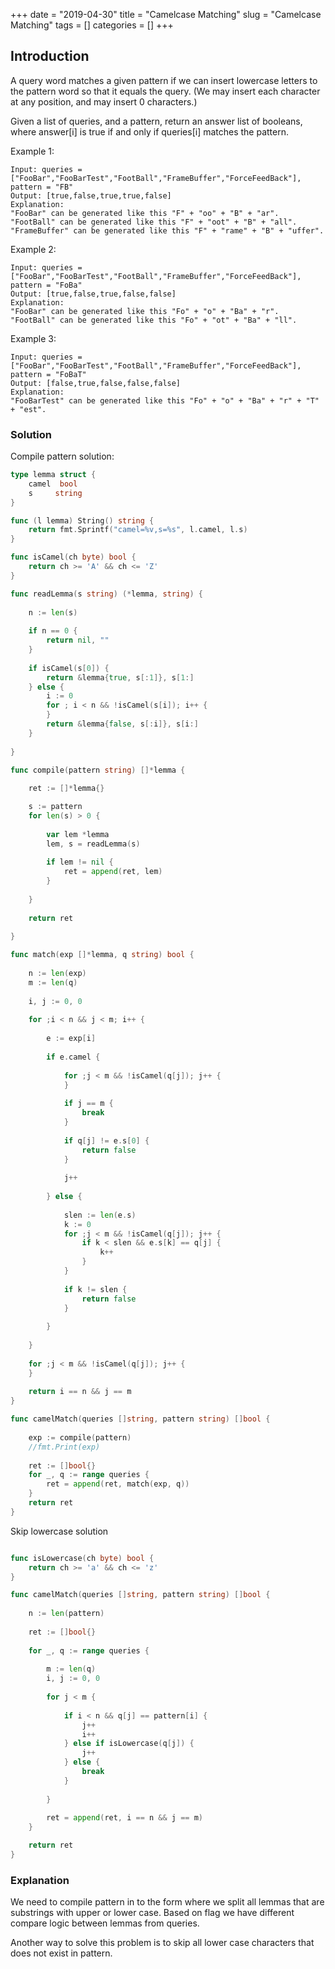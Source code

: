 +++
date = "2019-04-30"
title = "Camelcase Matching"
slug = "Camelcase Matching"
tags = []
categories = []
+++

## Introduction

A query word matches a given pattern if we can insert lowercase letters to the pattern word so that it equals the query. (We may insert each character at any position, and may insert 0 characters.)

Given a list of queries, and a pattern, return an answer list of booleans, where answer[i] is true if and only if queries[i] matches the pattern.

 

Example 1:
```
Input: queries = ["FooBar","FooBarTest","FootBall","FrameBuffer","ForceFeedBack"], pattern = "FB"
Output: [true,false,true,true,false]
Explanation: 
"FooBar" can be generated like this "F" + "oo" + "B" + "ar".
"FootBall" can be generated like this "F" + "oot" + "B" + "all".
"FrameBuffer" can be generated like this "F" + "rame" + "B" + "uffer".
```
Example 2:
```
Input: queries = ["FooBar","FooBarTest","FootBall","FrameBuffer","ForceFeedBack"], pattern = "FoBa"
Output: [true,false,true,false,false]
Explanation: 
"FooBar" can be generated like this "Fo" + "o" + "Ba" + "r".
"FootBall" can be generated like this "Fo" + "ot" + "Ba" + "ll".
```
Example 3:
```
Input: queries = ["FooBar","FooBarTest","FootBall","FrameBuffer","ForceFeedBack"], pattern = "FoBaT"
Output: [false,true,false,false,false]
Explanation: 
"FooBarTest" can be generated like this "Fo" + "o" + "Ba" + "r" + "T" + "est".
```

### Solution

Compile pattern solution:
``` go
type lemma struct {
    camel  bool
    s     string
}

func (l lemma) String() string {
    return fmt.Sprintf("camel=%v,s=%s", l.camel, l.s)
}

func isCamel(ch byte) bool {
    return ch >= 'A' && ch <= 'Z'
}

func readLemma(s string) (*lemma, string) {
    
    n := len(s)
    
    if n == 0 {
        return nil, ""
    }
    
    if isCamel(s[0]) {
        return &lemma{true, s[:1]}, s[1:]
    } else {
        i := 0
        for ; i < n && !isCamel(s[i]); i++ {
        }
        return &lemma{false, s[:i]}, s[i:]
    }
    
}

func compile(pattern string) []*lemma {
    
    ret := []*lemma{}

    s := pattern
    for len(s) > 0 {
        
        var lem *lemma
        lem, s = readLemma(s)
        
        if lem != nil {
            ret = append(ret, lem)
        }
        
    }
    
    return ret
    
}

func match(exp []*lemma, q string) bool {
    
    n := len(exp)
    m := len(q)
    
    i, j := 0, 0
    
    for ;i < n && j < m; i++ {
        
        e := exp[i]
        
        if e.camel {
            
            for ;j < m && !isCamel(q[j]); j++ {
            }
            
            if j == m {
                break
            }
            
            if q[j] != e.s[0] {
                return false
            }
            
            j++
            
        } else {
            
            slen := len(e.s)
            k := 0
            for ;j < m && !isCamel(q[j]); j++ {
                if k < slen && e.s[k] == q[j] {
                    k++
                }
            } 
            
            if k != slen {
                return false
            } 
            
        }
        
    }
    
    for ;j < m && !isCamel(q[j]); j++ {
    }    
    
    return i == n && j == m
}

func camelMatch(queries []string, pattern string) []bool {
 
    exp := compile(pattern)
    //fmt.Print(exp)
    
    ret := []bool{}
    for _, q := range queries {
        ret = append(ret, match(exp, q))
    }
    return ret
}
```

Skip lowercase solution
``` go

func isLowercase(ch byte) bool {
    return ch >= 'a' && ch <= 'z'
}

func camelMatch(queries []string, pattern string) []bool {
     
    n := len(pattern)
    
    ret := []bool{}
    
    for _, q := range queries {
        
        m := len(q)
        i, j := 0, 0
        
        for j < m {
            
            if i < n && q[j] == pattern[i] {
                j++
                i++
            } else if isLowercase(q[j]) {
                j++
            } else {
                break
            }
            
        }
        
        ret = append(ret, i == n && j == m)
    }

    return ret
}
```


### Explanation

We need to compile pattern in to the form where we split all lemmas that are substrings with upper or lower case.
Based on flag we have different compare logic between lemmas from queries.

Another way to solve this problem is to skip all lower case characters that does not exist in pattern.
